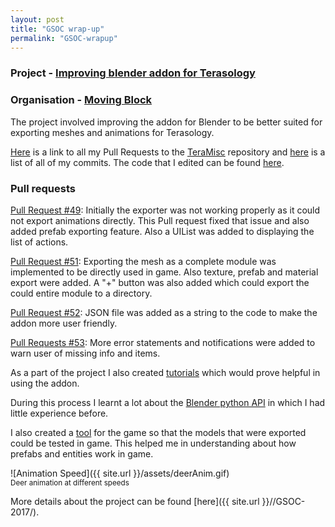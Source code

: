 ```yaml
---
layout: post
title: "GSOC wrap-up"
permalink: "GSOC-wrapup"
---
```

### Project - [Improving blender addon for Terasology](https://summerofcode.withgoogle.com/projects/#5727406135443456)
### Organisation - [Moving Block](https://github.com/MovingBlocks)

The project involved improving the addon for Blender to be better suited for exporting meshes and animations for Terasology.

[Here](https://github.com/MovingBlocks/TeraMisc/pulls?utf8=%E2%9C%93&q=is%3Apr%20author%3Akartikey0303%20) is a link to all my Pull Requests to the [TeraMisc](https://github.com/MovingBlocks/TeraMisc/) repository and [here](https://github.com/MovingBlocks/TeraMisc/commits?author=kartikey0303) is a list of all of my commits. The code that I edited can be found [here](https://github.com/MovingBlocks/TeraMisc/tree/master/blender_addons/io_md5_exporter).

### Pull requests
[Pull Request #49](https://github.com/MovingBlocks/TeraMisc/pull/49): Initially the exporter was not working properly as it could not export animations directly. This Pull request fixed that issue and also added prefab exporting feature. Also a UIList was added to displaying the list of actions.

[Pull Request #51](https://github.com/MovingBlocks/TeraMisc/pull/51): Exporting the mesh as a complete module was implemented to be directly used in game. Also texture, prefab and material export were added. A "+" button was also added which could export the could entire module to a directory.

[Pull Request #52](https://github.com/MovingBlocks/TeraMisc/pull/52): JSON file was added as a string to the code to make the addon more user friendly.

[Pull Requests #53](https://github.com/MovingBlocks/TeraMisc/pull/53): More error statements and notifications were added to warn user of missing info and items.


As a part of the project I also created [tutorials](https://github.com/Terasology/TutorialAssetSystem/wiki/Installing-Blender-Add-on) which would prove helpful in using the addon.

During this process I learnt a lot about the [Blender python API](https://docs.blender.org/api/current/) in which I had little experience before.

I also created a [tool](https://github.com/MovingBlocks/Terasology/pull/3070) for the game so that the models that were exported could be tested in game. This helped me in understanding about how prefabs and entities work in game.

![Animation Speed]({{ site.url }}/assets/deerAnim.gif)  
<small>Deer animation at different speeds</small>

More details about the project can be found [here]({{ site.url }}//GSOC-2017/).